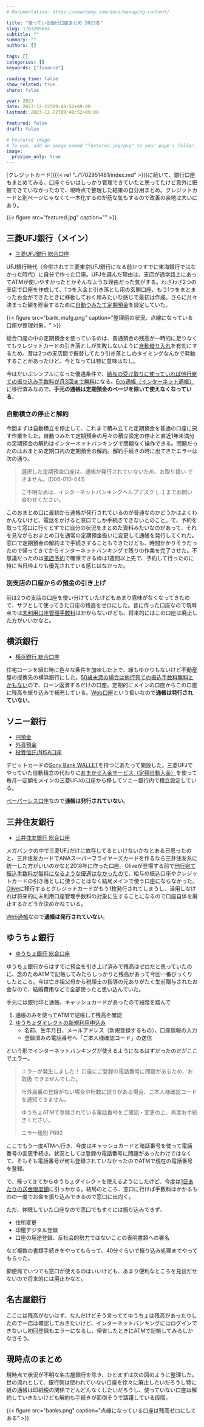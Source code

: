```yaml
---
# Documentation: https://wowchemy.com/docs/managing-content/

title: "使っている銀行口座まとめ 2023冬"
slug: 1703205652
subtitle: ""
summary: ""
authors: []

tags: []
categories: []
keywords: ["finance"]

reading_time: false
show_related: true
share: false

year: 2023
date: 2023-12-22T09:40:52+09:00
lastmod: 2023-12-22T09:40:52+09:00

featured: false
draft: false

# Featured image
# To use, add an image named "featured.jpg/png" to your page's folder.
image:
  preview_only: true
---
```


[クレジットカード]({{< ref "../1702951481/index.md" >}})に続いて、銀行口座もまとめてみる。口座ぐらいはしっかり管理できていたと思ってたけど意外に把握できていなかったので、現時点で整理した結果の自分用まとめ。クレジットカードと別ページじゃなくて一本化するのが筋な気もするので改善の余地は大いにあり。

{{< figure src="featured.jpg" caption="" >}}

## 三菱UFJ銀行（メイン）

- [三菱UFJ銀行 総合口座](https://www.bk.mufg.jp/kouza/sougou/btm/index.html)

UFJ銀行時代（合併されて三菱東京UFJ銀行になる前かつすでに東海銀行ではなかった時代）に自分で作った口座。UFJを選んだ理由は、支店が通学路上にあってATMが使いやすかったとかそんなような理由だった気がする。わざわざ2つの支店で口座を作成して、1つを入金と引き落とし用の玄関口座、もう1つをまとまったお金ができたときに移動しておく用みたいな感じで最初は作成。さらに月々決まった額を貯金するために[自動つみたて定期預金](https://www.bk.mufg.jp/tameru/yen/tsumitate/btm/index.html)を設定していた。

{{< figure src="bank_mufg.png" caption="整理前の状況。点線になっている口座が整理対象。" >}}

総合口座の中の定期預金を使っているのは、普通預金の残高が一時的に足りなくてもクレジットカードの引き落としが失敗しないように[自動借り入れ](https://www.bk.mufg.jp/kouza/sougou/btm/jido.html)を有効にするため。昔は2つの支店間で振替してたり引き落としのタイミングなんかで発動することがあったけど、今となっては特に意味はなし。

今はだいぶシンプルになった優遇条件で、[給与の受け取りに使っていれば他行宛ての振り込み手数料が月3回まで無料](https://www.bk.mufg.jp/kouza/yugu/mb/yugu_naiyo/index.html)になる。[Eco通帳（インターネット通帳）](https://www.bk.mufg.jp/tsukau/eco_tsuchou/index.html)に移行済みなので、**手元の通帳は定期預金のページを除いて使えなくなっている**。


### 自動積立の停止と解約

今回まずは自動積立を停止して、これまで積み立てた定期預金を普通の口座に戻す作業をした。自動つみたて定期預金の月々の積立設定の停止と直近1年未満分の定期預金の解約はインターネットバンキングで問題なく操作できる。問題だったのはおまとめ定期口内の定期預金の解約。解約手続きの時に出てきたエラーは次の通り。

> 選択した定期預金口座は、通帳が発行されていないため、お取り扱い できません。(D06-010-041)
> 
> ご不明な点は、インターネットバンキングヘルプデスク [...] までお問い合わせください。

このおまとめ口に最初から通帳が発行されているのが普通なのかどうかはよくわかんないけど、電話をかけると窓口でしか手続きできないとのこと。で、予約を取って窓口に行くとすでに自分の状況をまとめた資料みたいなのがあって、それを見ながらおまとめ口を通常の定期預金扱いに変更して通帳を発行してくれた。窓口で定期預金の解約まで手続きすることもできたけども、時間かかりそうだったので帰ってきてからインターネットバンキングで残りの作業を完了させた。不思議だったのは[来店予約](https://www.bk.mufg.jp/soudan/raiten/index.html)で確保できる枠は1週間以上先で、予約して行ったのに特に当日枠よりも優先されている感じはなかった。


### 別支店の口座からの預金の引き上げ

前は2つの支店の口座を使い分けていたけどもあまり意味がなくなってきたので、サブとして使ってきた口座の残高をゼロにした。昔に作った口座なので現時点では[未利用口座管理手数料](https://www.bk.mufg.jp/kouza/futsu/miriyo/index.html)はかからないけども、将来的にはこの口座は廃止した方がいいかなと。


## 横浜銀行

- [横浜銀行 総合口座](https://www.boy.co.jp/kojin/kouza/kouza-sougou/index.html)

住宅ローンを組む時に色々な条件を加味した上で、縁もゆかりもないけど不動産屋の提携先の横浜銀行にした。[50歳未満の場合は他行宛ての振込手数料無料とかもない](https://www.boy.co.jp/fee/furikomi.html#anc-1)ので、ローン返済するだけの口座。定期的にメインの口座からこの口座に残高を振り込みで補充している。[Web口座](https://www.boy.co.jp/kojin/myd/service/mysmart.html)という扱いなので**通帳は発行されていない**。


## ソニー銀行

- [円預金](https://moneykit.net/visitor/dc/)
- [外貨預金](https://moneykit.net/visitor/fx/)
- [投資信託/NISA口座](https://moneykit.net/visitor/fund/)

デビットカードの[Sony Bank WALLET](https://moneykit.net/visitor/sbw/)を持つにあたって開設した。三菱UFJでやっていた自動積立の代わりに[おまかせ入金サービス（定額自動入金）](https://moneykit.net/visitor/omakase/)を使って毎月一定額をメインの三菱UFJの口座から移してソニー銀行内で積立設定している。

[ペーパーレス口座](https://moneykit.net/visitor/account/account10.html)なので**通帳は発行されていない**。


## 三井住友銀行

- [三井住友銀行 総合口座](https://www.smbc.co.jp/kojin/sougou/account-type/sogo/)

メガバンクの中で三菱UFJだけに依存してるといけないかなとある日思ったのと、三井住友カードでANAスーパーフライヤーズカードを作るなら三井住友系に統一した方がいいのかなと2018年に作った口座。Oliveが登場する前で[他行宛て振込手数料が無料になるような優遇はなかったので](https://www.smbc.co.jp/kojin/fee/furikomi.html)、給与の振込口座やクレジットカードの引き落としに使うことはなく結局メインで使う口座にならなかった。[Olive](https://www.smbc.co.jp/kojin/olive/index.html)に移行するとクレジットカードがもう1枚発行されてしまうし、活用しなければ将来的に未利用口座管理手数料の対象に生することになるので口座自体を廃止するかどうか決めかねている。

[Web通帳](https://www.smbc.co.jp/kojin/sougou/web-tsucho/)なので**通帳は発行されていない**。


## ゆうちょ銀行

- [ゆうちょ銀行 総合口座](https://www.jp-bank.japanpost.jp/kojin/chokin/sogou/kj_cho_sg_index.html)

ゆうちょ銀行からはすでに預金を引き上げ済みで残高はゼロだと思っていたのに、念のためATMで記帳してみたらしっかりと残高があって今回一番びっくりしたところ。今は亡き祖父母から税理士の指導の元ありがたく生前贈与されたお金なので、結婚費用などで全部使ったと思い込んでいた。

手元には銀行印と通帳、キャッシュカードがあったので段階を踏んで

1. 通帳のみを使ってATMで記帳して残高を確認
1. [ゆうちょダイレクトの新規利用申込み](https://direct.jp-bank.japanpost.jp/tp1web/U530101WAK.do)
   - 名前、生年月日、メールアドレス（新規登録するもの）、口座情報の入力
   - 登録済みの電話番号へ「ご本人様確認コード」の送信

という形でインターネットバンキングが使えるようになるはずだったのだがここでエラー。

> エラーが発生しました！
> 口座にご登録の電話番号に問題があるため、お取扱 できませんでした。
> 
> 市外局番の登録がない場合や桁数に誤りがある場合、ご本人様確認コードを通知できません。
> 
> ゆうちょATMで登録されている電話番号をご確認・変更の上、再度お手続きください。
> 
> エラー種別 P692

ここでもう一度ATMへ行き、今度はキャッシュカードと暗証番号を使って電話番号の変更手続き。状況としては登録の電話番号に問題があったわけではなくて、そもそも電話番号が何も登録されていなかったのでATMで現在の電話番号を登録。

で、帰ってきてからゆうちょダイレクトを使えるようにしたけど、今度は[1日あたりの送金限度額](https://www.jp-bank.japanpost.jp/direct/pc/faq/dr_pc_qa_limitamountraising.html)に引っかかる。結局のところ、窓口に行けば手数料はかかるものの一度でお金を振り込みできるので窓口に出向く。

ただ、休眠していた口座なので窓口でもすぐには振り込みできず、

- 住所変更
- 印鑑デジタル登録
- 口座の用途登録、反社会的勢力ではないことの表明書類への署名

など複数の書類手続きをやってもらって、40分ぐらいで振り込み処理までやってもらった。

郵便局でいつでも窓口が使えるのはいいけども、あまり便利なところを見出だせないので将来的には廃止かなと。


## 名古屋銀行

ここには残高がないはず、なんだけどそう言っててゆうちょは残高があったりしたので一応は確認しておきたいけど、インターネットバンキングにはログインできないし初回登録もエラーになるし、帰省したときにATMで記帳してみるしかなさそう。


## 現時点のまとめ

現時点で状況が不明な名古屋銀行を除き、ひとまずは次の図のように整理した。世の流れとして、銀行側は使われていない口座を徐々に廃止したいだろうし特に紙の通帳は印紙税の関係でどんどんなくしたいだろうし、使っていない口座は解約していきたいけども解約も手続きが面倒そうで躊躇している段階。

{{< figure src="banks.png" caption="点線になっている口座は残高ゼロにしてある" >}}
